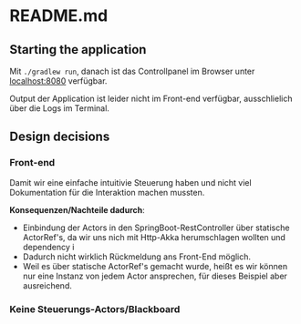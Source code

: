 # README.md

## Starting the application

Mit ``./gradlew run``, danach ist das Controllpanel im Browser unter [localhost:8080](http://localhost:8080) verfügbar.

Output der Application ist leider nicht im Front-end verfügbar, ausschlielich über die Logs im Terminal.

## Design decisions

### Front-end
Damit wir eine einfache intuitivie Steuerung haben und nicht viel Dokumentation für die Interaktion machen mussten.

**Konsequenzen/Nachteile dadurch**:
- Einbindung der Actors in den SpringBoot-RestController über statische ActorRef's, da wir uns nich mit Http-Akka herumschlagen wollten und dependency i
- Dadurch nicht wirklich Rückmeldung ans Front-End möglich.
- Weil es über statische ActorRef's gemacht wurde, heißt es wir können nur eine Instanz von jedem Actor ansprechen, für dieses Beispiel aber ausreichend.

### Keine Steuerungs-Actors/Blackboard

